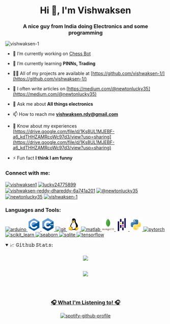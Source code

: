 <h1 align="center">Hi 👋, I'm Vishwaksen</h1>
<h3 align="center">A nice guy from India doing Electronics and some programming</h3>

<p align="left"> <img src="https://komarev.com/ghpvc/?username=vishwaksen-1&label=Profile%20views&color=0e75b6&style=flat" alt="vishwaksen-1" /> </p>

- 🔭 I’m currently working on [Chess Bot](https://github.com/vishwaksen-1/Chess)

- 🌱 I’m currently learning **PINNs, Trading**

- 👨‍💻 All of my projects are available at [https://github.com/vishwaksen-1/](https://github.com/vishwaksen-1/)

- 📝 I often write articles on [https://medium.com/@newtonlucky35](https://medium.com/@newtonlucky35)

- 💬 Ask me about **All things electronics**

- 📫 How to reach me **vishwaksen.rdy@gmail.com**

- 📄 Know about my experiences [https://drive.google.com/file/d/1Ks8UL1MJEBF-a6_kdTHHZAMRcoWc97d3/view?usp=sharing](https://drive.google.com/file/d/1Ks8UL1MJEBF-a6_kdTHHZAMRcoWc97d3/view?usp=sharing)

- ⚡ Fun fact **I think I am funny**

<h3 align="left">Connect with me:</h3>
<p align="left">
<a href="https://dev.to/vishwaksen1" target="blank"><img align="center" src="https://raw.githubusercontent.com/rahuldkjain/github-profile-readme-generator/master/src/images/icons/Social/devto.svg" alt="vishwaksen1" height="30" width="40" /></a>
<a href="https://twitter.com/lucky24775899" target="blank"><img align="center" src="https://raw.githubusercontent.com/rahuldkjain/github-profile-readme-generator/master/src/images/icons/Social/twitter.svg" alt="lucky24775899" height="30" width="40" /></a>
<a href="https://linkedin.com/in/vishwaksen-reddy-dhareddy-6a741a201" target="blank"><img align="center" src="https://raw.githubusercontent.com/rahuldkjain/github-profile-readme-generator/master/src/images/icons/Social/linked-in-alt.svg" alt="vishwaksen-reddy-dhareddy-6a741a201" height="30" width="40" /></a>
<a href="https://medium.com/@newtonlucky35" target="blank"><img align="center" src="https://raw.githubusercontent.com/rahuldkjain/github-profile-readme-generator/master/src/images/icons/Social/medium.svg" alt="@newtonlucky35" height="30" width="40" /></a>
<a href="https://www.hackerrank.com/newtonlucky35" target="blank"><img align="center" src="https://raw.githubusercontent.com/rahuldkjain/github-profile-readme-generator/master/src/images/icons/Social/hackerrank.svg" alt="newtonlucky35" height="30" width="40" /></a>
<a href="https://www.leetcode.com/vishwaksen-1" target="blank"><img align="center" src="https://raw.githubusercontent.com/rahuldkjain/github-profile-readme-generator/master/src/images/icons/Social/leet-code.svg" alt="vishwaksen-1" height="30" width="40" /></a>
</p>

<h3 align="left">Languages and Tools:</h3>
<p align="left"> <a href="https://www.arduino.cc/" target="_blank" rel="noreferrer"> <img src="https://cdn.worldvectorlogo.com/logos/arduino-1.svg" alt="arduino" width="40" height="40"/> </a> <a href="https://www.cprogramming.com/" target="_blank" rel="noreferrer"> <img src="https://raw.githubusercontent.com/devicons/devicon/master/icons/c/c-original.svg" alt="c" width="40" height="40"/> </a> <a href="https://www.w3schools.com/cpp/" target="_blank" rel="noreferrer"> <img src="https://raw.githubusercontent.com/devicons/devicon/master/icons/cplusplus/cplusplus-original.svg" alt="cplusplus" width="40" height="40"/> </a> <a href="https://git-scm.com/" target="_blank" rel="noreferrer"> <img src="https://www.vectorlogo.zone/logos/git-scm/git-scm-icon.svg" alt="git" width="40" height="40"/> </a> <a href="https://www.linux.org/" target="_blank" rel="noreferrer"> <img src="https://raw.githubusercontent.com/devicons/devicon/master/icons/linux/linux-original.svg" alt="linux" width="40" height="40"/> </a> <a href="https://www.mathworks.com/" target="_blank" rel="noreferrer"> <img src="https://upload.wikimedia.org/wikipedia/commons/2/21/Matlab_Logo.png" alt="matlab" width="40" height="40"/> </a> <a href="https://www.mongodb.com/" target="_blank" rel="noreferrer"> <img src="https://raw.githubusercontent.com/devicons/devicon/master/icons/mongodb/mongodb-original-wordmark.svg" alt="mongodb" width="40" height="40"/> </a> <a href="https://pandas.pydata.org/" target="_blank" rel="noreferrer"> <img src="https://raw.githubusercontent.com/devicons/devicon/2ae2a900d2f041da66e950e4d48052658d850630/icons/pandas/pandas-original.svg" alt="pandas" width="40" height="40"/> </a> <a href="https://www.python.org" target="_blank" rel="noreferrer"> <img src="https://raw.githubusercontent.com/devicons/devicon/master/icons/python/python-original.svg" alt="python" width="40" height="40"/> </a> <a href="https://pytorch.org/" target="_blank" rel="noreferrer"> <img src="https://www.vectorlogo.zone/logos/pytorch/pytorch-icon.svg" alt="pytorch" width="40" height="40"/> </a> <a href="https://scikit-learn.org/" target="_blank" rel="noreferrer"> <img src="https://upload.wikimedia.org/wikipedia/commons/0/05/Scikit_learn_logo_small.svg" alt="scikit_learn" width="40" height="40"/> </a> <a href="https://seaborn.pydata.org/" target="_blank" rel="noreferrer"> <img src="https://seaborn.pydata.org/_images/logo-mark-lightbg.svg" alt="seaborn" width="40" height="40"/> </a> <a href="https://www.sqlite.org/" target="_blank" rel="noreferrer"> <img src="https://www.vectorlogo.zone/logos/sqlite/sqlite-icon.svg" alt="sqlite" width="40" height="40"/> </a> <a href="https://www.tensorflow.org" target="_blank" rel="noreferrer"> <img src="https://www.vectorlogo.zone/logos/tensorflow/tensorflow-icon.svg" alt="tensorflow" width="40" height="40"/> </a> </p>

<details open="">
<summary>
  <g-emoji class="g-emoji" alias="chart_with_upwards_trend" fallback-src="https://github.githubassets.com/images/icons/emoji/unicode/1f4c8.png">📈</g-emoji>
  <strong>𝙶𝚒𝚝𝚑𝚞𝚋 𝚂𝚝𝚊𝚝𝚜: </strong>
</summary>
<br>
  
<div align="center">
<a href="https://github.com/vishwaksen-1"><img align="center" src="https://github-readme-stats.vercel.app/api?username=vishwaksen-1&theme=dark&show_icons=true"/>
  </div>
<br>

<div align="center">

<a href="https://github.com/vishwaksen-1"><img align="center" src="https://github-readme-streak-stats.herokuapp.com/?user=vishwaksen-1&bg_color=0e0e0e&hide_border=true"/>
<br>
</div>
<br>

</details>
<div align="center">
<br>

### 🎧 What I'm Listening to! 🎧
[![spotify-github-profile](https://spotify-github-profile.vercel.app/api/view?uid=31jeqmork36hfo4zhbcw4xnfchjm&cover_image=true&theme=novatorem&show_offline=true&background_color=121212&interchange=true&bar_color=53b14f&bar_color_cover=false)](https://github.com/kittinan/spotify-github-profile)
<br>
</div>

